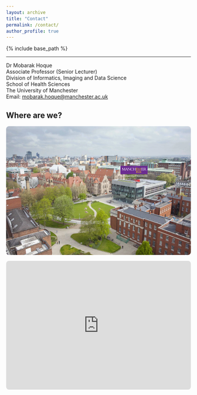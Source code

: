 ```yaml
---
layout: archive
title: "Contact"
permalink: /contact/
author_profile: true
---
```

{% include base_path %}

---

Dr Mobarak Hoque<br>
Associate Professor (Senior Lecturer)<br>
Division of Informatics, Imaging and Data Science<br>
School of Health Sciences<br>
The University of Manchester<br>
Email: mobarak.hoque@manchester.ac.uk


## Where are we?

<div style="display:flex; gap:16px; align-items:stretch; flex-wrap:wrap;">

  <!-- Left: image -->
  <div style="flex:1 1 380px; min-width:280px; height:350px;">
    <img src="/images/uom_campus.PNG" alt="UoM campus"
         style="width:100%; height:100%; object-fit:cover; border-radius:8px;">
  </div>

  <!-- Right: map -->
  <div style="flex:1 1 480px; min-width:320px; height:350px;">
    <iframe
      src="https://www.google.com/maps/embed?pb=!1m18!1m12!1m3!1d2375.237076378847!2d-2.2294970000000003!3d53.464223!2m3!1f0!2f0!3f0!3m2!1i1024!2i768!4f13.1!3m3!1m2!1s0x487bb18e5e540695%3A0x1734b585b5fd284f!2sStopford%20Building%2C%20Manchester!5e0!3m2!1sen!2suk!4v1760463520162!5m2!1sen!2suk"
      style="width:100%; height:100%; border:0; border-radius:8px;"
      allowfullscreen="" loading="lazy" referrerpolicy="no-referrer-when-downgrade">
    </iframe>
  </div>

</div>
